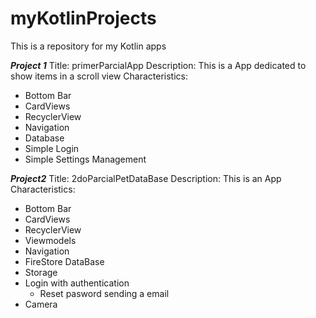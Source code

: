 # myKotlinProjects
This is a repository for my Kotlin apps 

***Project 1***
Title: primerParcialApp
Description: This is a App dedicated to show items in a scroll view
Characteristics:
 - Bottom Bar
 - CardViews
 - RecyclerView
 - Navigation
 - Database
 - Simple Login
 - Simple Settings Management



***Project2***
Title: 2doParcialPetDataBase
Description: This is an App 
Characteristics:
 - Bottom Bar
 - CardViews
 - RecyclerView
 - Viewmodels
 - Navigation
 - FireStore DataBase
 - Storage
 - Login with authentication
    - Reset pasword sending a email
 - Camera
 
